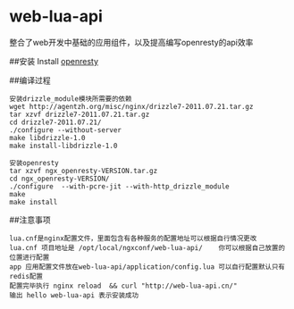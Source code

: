 # web-lua-api

整合了web开发中基础的应用组件，以及提高编写openresty的api效率

##安装
 Install [openresty](http://openresty.org/#Installation)

##编译过程
  ```shell
 安装drizzle_module模块所需要的依赖
 wget http://agentzh.org/misc/nginx/drizzle7-2011.07.21.tar.gz
 tar xzvf drizzle7-2011.07.21.tar.gz
 cd drizzle7-2011.07.21/
 ./configure --without-server
 make libdrizzle-1.0
 make install-libdrizzle-1.0

 安装openresty
 tar xzvf ngx_openresty-VERSION.tar.gz
 cd ngx_openresty-VERSION/
 ./configure  --with-pcre-jit --with-http_drizzle_module
 make
 make install
  ```
##注意事项
  ```
 lua.cnf是nginx配置文件，里面包含有各种服务的配置地址可以根据自行情况更改
 lua.cnf 项目地址是 /opt/local/ngxconf/web-lua-api/    你可以根据自己放置的位置进行配置
 app 应用配置文件放在web-lua-api/application/config.lua 可以自行配置默认只有redis配置
 配置完毕执行 nginx reload  && curl "http://web-lua-api.cn/"
 输出 hello web-lua-api 表示安装成功
  ```
